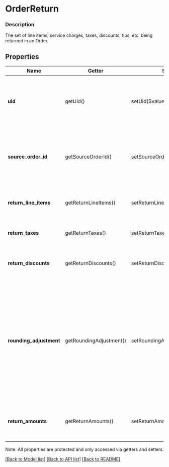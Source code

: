 # OrderReturn

### Description

The set of line items, service charges, taxes, discounts, tips, etc. being returned in an Order.

## Properties
Name | Getter | Setter | Type | Description | Notes
------------ | ------------- | ------------- | ------------- | ------------- | -------------
**uid** | getUid() | setUid($value) | **string** | The return&#39;s Unique identifier, unique only within this order. This field is read-only. | [optional] 
**source_order_id** | getSourceOrderId() | setSourceOrderId($value) | **string** | Order which contains the original sale of these returned line items. This will be unset for unlinked returns. | [optional] 
**return_line_items** | getReturnLineItems() | setReturnLineItems($value) | [**\SquareConnect\Model\OrderReturnLineItem[]**](OrderReturnLineItem.md) | Collection of line items which are being returned. | [optional] 
**return_taxes** | getReturnTaxes() | setReturnTaxes($value) | [**\SquareConnect\Model\OrderReturnTax[]**](OrderReturnTax.md) | Collection of taxes which are being returned. | [optional] 
**return_discounts** | getReturnDiscounts() | setReturnDiscounts($value) | [**\SquareConnect\Model\OrderReturnDiscount[]**](OrderReturnDiscount.md) | Collection of discounts which are being returned. | [optional] 
**rounding_adjustment** | getRoundingAdjustment() | setRoundingAdjustment($value) | [**\SquareConnect\Model\OrderRoundingAdjustment**](OrderRoundingAdjustment.md) | A positive or negative rounding adjustment to the total value being returned. Commonly used to apply Cash Rounding when the minimum unit of account is smaller than the lowest physical denomination of currency. | [optional] 
**return_amounts** | getReturnAmounts() | setReturnAmounts($value) | [**\SquareConnect\Model\OrderMoneyAmounts**](OrderMoneyAmounts.md) | Aggregate monetary value being returned by this Return entry. | [optional] 

Note: All properties are protected and only accessed via getters and setters.

[[Back to Model list]](../../README.md#documentation-for-models) [[Back to API list]](../../README.md#documentation-for-api-endpoints) [[Back to README]](../../README.md)

